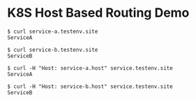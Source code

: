 # K8S Host Based Routing Demo

```
$ curl service-a.testenv.site
ServiceA

$ curl service-b.testenv.site
ServiceB

$ curl -H "Host: service-a.host" service.testenv.site
ServiceA

$ curl -H "Host: service-b.host" service.testenv.site
ServiceB
```
